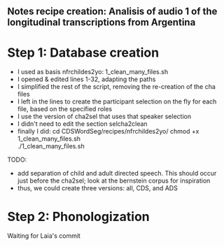 Notes recipe creation: 
Analisis of audio 1 of the longitudinal transcriptions from Argentina
-------

# Step 1: Database creation

- I used as basis nfrchildes2yo: 1_clean_many_files.sh
- I opened & edited lines 1-32, adapting the paths
- I simplified the rest of the script, removing the re-creation of the cha files
- I left in the lines to create the participant selection on the fly for each file, based on the specified roles
- I use the version of cha2sel that uses that speaker selection 
- I didn't need to edit the section selcha2clean
- finally I did:
cd CDSWordSeg/recipes/nfrchildes2yo/
chmod +x 1_clean_many_files.sh  
./1_clean_many_files.sh


TODO:

- add separation of child and adult directed speech. This should occur just before the cha2sel; look at the bernstein corpus for inspiration
- thus, we could create three versions: all, CDS, and ADS

# Step 2: Phonologization
Waiting for Laia's commit

